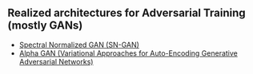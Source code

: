 ## Realized architectures for Adversarial Training (mostly GANs)

* [Spectral Normalized GAN (SN-GAN)](https://arxiv.org/abs/1802.05957)
* [Alpha GAN (Variational Approaches for Auto-Encoding Generative Adversarial Networks)](https://arxiv.org/abs/1706.04987)
